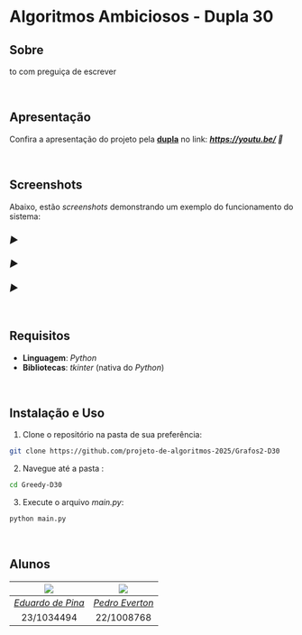 # Algoritmos Ambiciosos - Dupla 30

## Sobre 

to com preguiça de escrever

<br>

## Apresentação

Confira a apresentação do projeto pela [**dupla**](#alunos) no link: ***https://youtu.be/ 🔗***

<br>

## Screenshots

Abaixo, estão *screenshots* demonstrando um exemplo do funcionamento do sistema:

### *►*

### *►*

### *►*

<br>

## Requisitos
- **Linguagem**: *Python*
- **Bibliotecas**: *tkinter* (nativa do *Python*)

<br>

## Instalação e Uso

1. Clone o repositório na pasta de sua preferência:

```bash
git clone https://github.com/projeto-de-algoritmos-2025/Grafos2-D30
```

2. Navegue até a pasta :

```bash
cd Greedy-D30
```

3. Execute o arquivo *main.py*:

```bash
python main.py
```

<br>

## Alunos

| [![](https://avatars.githubusercontent.com/eduardodpms)](https://github.com/eduardodpms) | [![](https://avatars.githubusercontent.com/pedroeverton217)](https://github.com/pedroeverton217) |
|:-:|:-:|
| [*Eduardo de Pina*](https://github.com/eduardodpms) | [*Pedro Everton*](https://github.com/pedroeverton217) |
| 23/1034494 | 22/1008768 |